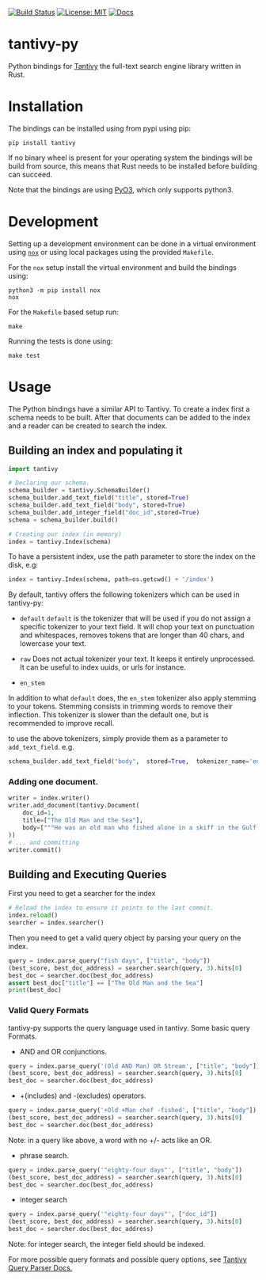 [![Build Status](https://travis-ci.org/quickwit-inc/tantivy-py.svg?branch=master)](https://travis-ci.org/quickwit-inc/tantivy-py)
[![License: MIT](https://img.shields.io/badge/License-MIT-yellow.svg)](https://opensource.org/licenses/MIT)
[![Docs](https://readthedocs.org/projects/tantivy-py/badge/?version=latest&style=flat-default)](https://tantivy-py.readthedocs.io/en/latest/)

tantivy-py
==========

Python bindings for [Tantivy](https://github.com/quickwit-oss/tantivy) the full-text search engine library written in Rust.


# Installation

The bindings can be installed using from pypi using pip:

    pip install tantivy

If no binary wheel is present for your operating system the bindings will be
build from source, this means that Rust needs to be installed before building
can succeed.

Note that the bindings are using [PyO3](https://github.com/PyO3/pyo3), which
only supports python3.

# Development

Setting up a development environment can be done in a virtual environment using
[`nox`](https://nox.thea.codes) or using local packages using the provided `Makefile`.

For the `nox` setup install the virtual environment and build the bindings using:

    python3 -m pip install nox
    nox

For the `Makefile` based setup run:

    make

Running the tests is done using:

    make test

# Usage

The Python bindings have a similar API to Tantivy. To create a index first a schema
needs to be built. After that documents can be added to the index and a reader
can be created to search the index.

## Building an index and populating it

```python
import tantivy

# Declaring our schema.
schema_builder = tantivy.SchemaBuilder()
schema_builder.add_text_field("title", stored=True)
schema_builder.add_text_field("body", stored=True)
schema_builder.add_integer_field("doc_id",stored=True)
schema = schema_builder.build()

# Creating our index (in memory)
index = tantivy.Index(schema)
```

To have a persistent index, use the path
parameter to store the index on the disk, e.g:

```python
index = tantivy.Index(schema, path=os.getcwd() + '/index')
```

By default, tantivy  offers the following tokenizers
which can be used in tantivy-py:
 -  `default`
`default` is the tokenizer that will be used if you do not
 assign a specific tokenizer to your text field.
 It will chop your text on punctuation and whitespaces,
 removes tokens that are longer than 40 chars, and lowercase your text.

-  `raw`
 Does not actual tokenizer your text. It keeps it entirely unprocessed.
 It can be useful to index uuids, or urls for instance.

-  `en_stem`

 In addition to what `default` does, the `en_stem` tokenizer also
 apply stemming to your tokens. Stemming consists in trimming words to
 remove their inflection. This tokenizer is slower than the default one,
 but is recommended to improve recall.

to use the above tokenizers, simply provide them as a parameter to `add_text_field`. e.g.
```python
schema_builder.add_text_field("body",  stored=True,  tokenizer_name='en_stem')
```

### Adding one document.

```python
writer = index.writer()
writer.add_document(tantivy.Document(
	doc_id=1,
    title=["The Old Man and the Sea"],
    body=["""He was an old man who fished alone in a skiff in the Gulf Stream and he had gone eighty-four days now without taking a fish."""],
))
# ... and committing
writer.commit()
```


## Building and Executing Queries

First you need to get a searcher for the index

```python
# Reload the index to ensure it points to the last commit.
index.reload()
searcher = index.searcher()
```

Then you need to get a valid query object by parsing your query on the index.

```python
query = index.parse_query("fish days", ["title", "body"])
(best_score, best_doc_address) = searcher.search(query, 3).hits[0]
best_doc = searcher.doc(best_doc_address)
assert best_doc["title"] == ["The Old Man and the Sea"]
print(best_doc)
```

### Valid Query Formats

tantivy-py supports the query language used in tantivy.
Some basic query Formats.


 - AND and OR conjunctions.
```python
query = index.parse_query('(Old AND Man) OR Stream', ["title", "body"])
(best_score, best_doc_address) = searcher.search(query, 3).hits[0]
best_doc = searcher.doc(best_doc_address)
```

 - +(includes) and -(excludes) operators.
```python
query = index.parse_query('+Old +Man chef -fished', ["title", "body"])
(best_score, best_doc_address) = searcher.search(query, 3).hits[0]
best_doc = searcher.doc(best_doc_address)
```
Note: in a query like above, a word with no +/- acts like an OR.

 - phrase search.
```python
query = index.parse_query('"eighty-four days"', ["title", "body"])
(best_score, best_doc_address) = searcher.search(query, 3).hits[0]
best_doc = searcher.doc(best_doc_address)
```

- integer search
```python
query = index.parse_query('"eighty-four days"', ["doc_id"])
(best_score, best_doc_address) = searcher.search(query, 3).hits[0]
best_doc = searcher.doc(best_doc_address)
```
Note: for integer search, the integer field should be indexed.

For more possible query formats and possible query options, see [Tantivy Query Parser Docs.](https://docs.rs/tantivy/latest/tantivy/query/struct.QueryParser.html)